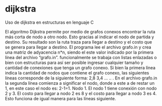 # dijkstra
Uso de dijkstra en estructuras en lenguaje C

El algoritmo Dijkstra permite por medio de grafos conexos encontrar la ruta más corta de nodo a otro nodo. 
Esto gracias al indicar el nodo de partida y destino. 
Su resultado son la ruta traza para llegar a destino y el costo que se genera para llegar a destino. 
El programa lee el archivo grafo.in y crea una matriz de adyacencia n*n, 
siendo el este valor indicado por la primera línea del archivo “grafo.in”. 
funcionalmente se trabaja con listas enlazadas o bien con estructuras para así ser posible ingresar cualquier tamaño y 
cantidad de conexiones que tenga un grafo conexo. 
Si bien la primera línea indica la cantidad de nodos que contiene el grafo conexo, 
las siguientes líneas corresponde de la siguiente forma: 
2,8 3,4
...
..
.
En el archivo grafo.in la segunda línea comienza a significar el nodo,
donde a este a de restar un 1, en este caso el nodo es: 2-1=1. Nodo 1.
El nodo 1 tiene conexión con nodo 2 y 3. El costo para llegar a nodo 2 es 8 y el costo para llegar a nodo 3 es 4. 
Esto funciona de igual manera para las líneas siguiente.
